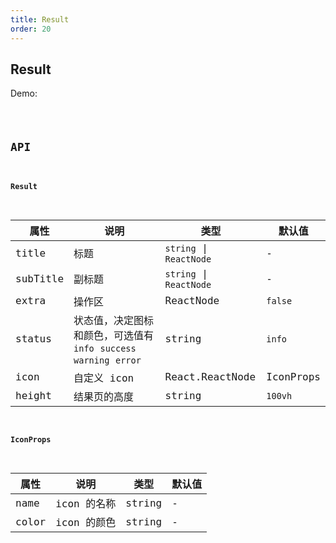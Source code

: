 ```yaml
---
title: Result
order: 20
---
```


## Result

Demo:

<code src="./result/index.tsx" />

## API

#### Result

| 属性 | 说明 | 类型 | 默认值 |
| --- | --- | ---- | --- |
| title | 标题 | `string` \| `ReactNode` | - |
| subTitle | 副标题 | `string` \| `ReactNode` | - |
| extra | 操作区 | ReactNode | `false` |
| status | 状态值，决定图标和颜色，可选值有 `info` `success` `warning` `error` | string | `info` |
| icon | 自定义 icon | React.ReactNode | IconProps | - |
| height | 结果页的高度 | string | `100vh` |


#### IconProps

| 属性 | 说明 | 类型 | 默认值 |
| --- | --- | ---- | --- |
| name | icon 的名称 | string | - |
| color | icon 的颜色 | string | - |

